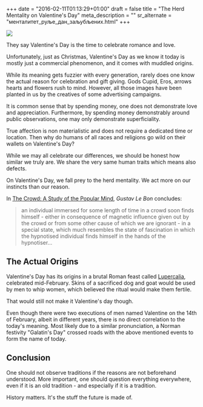 +++
date = "2016-02-11T01:13:29+01:00"
draft = false
title = "The Herd Mentality on Valentine's Day"
meta_description = ""
sr_alternate = "менталитет_руље_дан_заљубљених.html"
+++

<p class="illustration"><img src="/assets/img/angel-930897_640.jpg"/></p>

They say Valentine's Day is the time to celebrate romance and love.

Unfortunately, just as Christmas, Valentine's Day as we know it today is mostly just a commercial phenomenon, and it comes with muddled origins.

While its meaning gets fuzzier with every generation, rarely does one know the actual reason for celebration and gift giving. Gods Cupid, Eros, arrows hearts and flowers rush to mind. However, all those images have been planted in us by
the creatives of some advertising campaigns.

It is common sense that by spending money, one does not demonstrate love and appreciation. Furthermore, by spending money demonstrably around public observations, one may only demonstrate superficiality.

True affection is non materialistic and does not require a dedicated time or location. Then why do humans of all races and religions go wild on their wallets on Valentine's Day?

While we may all celebrate our differences, we should be honest how similar we truly are. We share the very same human traits which means also defects.

On Valentine's Day, we fall prеy to the herd mentality. We act more on our instincts than our reason.

In [The Crowd: A Study of the Popular Mind](http://www.amazon.com/Crowd-Study-Popular-Mind/dp/1502303264/ref=tmm_pap_swatch_0?_encoding=UTF8&qid=1455227593&sr=8-1), *Gustav Le Bon* concludes:

> an individual immersed for some length of time in a crowd soon finds himself - either in consequence of magnetic influence given out by the crowd or from some other cause of which we are ignorant - in a special state, which much resembles the state of fascination in which the hypnotised individual finds himself in the hands of the hypnotiser...

## The Actual Origins

Valentine's Day has its origins in a brutal Roman feast called [Lupercalia](http://www.britannica.com/topic/Lupercalia), celebrated mid-February. Skins of a sacrificed dog and goat would be used by men to whip women, which believed the ritual would make them fertile.

That would still not make it Valentine's day though.

Even though there were two executions of men named Valentine on the 14th of February, albeit in different years, there is no direct correlation to the today's meaning. Most likely due to a similar pronunciation, a Norman festivity "Galatin's Day" crossed roads with the above mentioned events to form the name of today.

## Conclusion

One should not observe traditions if the reasons are not beforehand understood. More important, one should question everything everywhere, even if it is an old tradition - and especially if it is a tradition.

History matters. It's the stuff the future is made of.